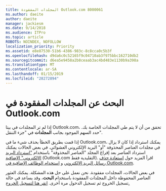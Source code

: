 ```yaml
---
title: المجلدات المفقودة Outlook.com 8000061
ms.author: daeite
author: daeite
manager: jackiesm
ms.date: 9/14/2018
ms.audience: ITPro
ms.topic: article
ROBOTS: NOINDEX, NOFOLLOW
localization_priority: Priority
ms.assetid: e8e87530-51b6-4386-983c-8c8cca0c5b3f
ms.openlocfilehash: d9da6c0c52165f9c04710ab3f975bbc162710db2
ms.sourcegitcommit: d6ea5e9458a2b8ceaab3ac4bd483e1130b9a398a
ms.translationtype: MT
ms.contentlocale: ar-SA
ms.lasthandoff: 01/15/2019
ms.locfileid: "28272894"
---
```

# <a name="find-missing-folders-in-outlookcom"></a>البحث عن المجلدات المفقودة في Outlook.com

إذا لم تر المجلدات في بيتا Outlook.com، تحقق من أن لا يتم طي المجلدات الخاصة بك. حدد السهم الموجود بجانب **المجلدات** في "جزء التنقل". 
  
إذا قمت بطريق الخطأ بحذف شيء ما في Outlook.com، يمكنك استرداد إذا كان لا يزال في مجلدات العناصر المحذوفة "أو" البريد الإلكتروني العشوائي. في بعض الحالات يمكنك استرداد العناصر بعد إفراغ المجلد "العناصر المحذوفة" باستخدام ["استرداد البريد الإلكتروني" الإضافية](https://appsource.microsoft.com/product/office/WA104380447) (Outlook.com التقليدية فقط). اقرأ المزيد حول [استعادة حذف رسائل البريد الإلكتروني](https://support.office.com/article/cf06ab1b-ae0b-418c-a4d9-4e895f83ed50) و [استخدام الوظائف الإضافية في Outlook.com](https://support.office.com/article/a5672109-e4f3-4119-abea-72323e9653cf).
  
في بعض الحالات، المجلدات مفقودة. نحن نعمل على حل هذه المشكلة. يمكنك العثور العناصر المحفوظة داخل المجلدات المفقودة باستخدام **البحث**، وقد يساعد في حالة تسجيل الخروج ثم تسجيل الدخول مرة أخرى. [انقر هنا لتسجيل الخروج.](https://login.live.com/logout.srf)
  

